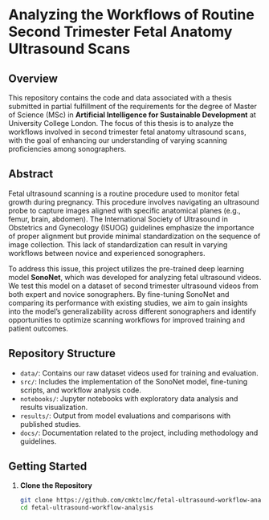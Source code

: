 # Analyzing the Workflows of Routine Second Trimester Fetal Anatomy Ultrasound Scans

## Overview

This repository contains the code and data associated with a thesis submitted in partial fulfillment of the requirements for the degree of Master of Science (MSc) in **Artificial Intelligence for Sustainable Development** at University College London. The focus of this thesis is to analyze the workflows involved in second trimester fetal anatomy ultrasound scans, with the goal of enhancing our understanding of varying scanning proficiencies among sonographers.

## Abstract

Fetal ultrasound scanning is a routine procedure used to monitor fetal growth during pregnancy. This procedure involves navigating an ultrasound probe to capture images aligned with specific anatomical planes (e.g., femur, brain, abdomen). The International Society of Ultrasound in Obstetrics and Gynecology (ISUOG) guidelines emphasize the importance of proper alignment but provide minimal standardization on the sequence of image collection. This lack of standardization can result in varying workflows between novice and experienced sonographers.

To address this issue, this project utilizes the pre-trained deep learning model **SonoNet**, which was developed for analyzing fetal ultrasound videos. We test this model on a dataset of second trimester ultrasound videos from both expert and novice sonographers. By fine-tuning SonoNet and comparing its performance with existing studies, we aim to gain insights into the model’s generalizability across different sonographers and identify opportunities to optimize scanning workflows for improved training and patient outcomes.

## Repository Structure

- `data/`: Contains our raw dataset videos used for training and evaluation.
- `src/`: Includes the implementation of the SonoNet model, fine-tuning scripts, and workflow analysis code.
- `notebooks/`: Jupyter notebooks with exploratory data analysis and results visualization.
- `results/`: Output from model evaluations and comparisons with published studies.
- `docs/`: Documentation related to the project, including methodology and guidelines.

## Getting Started

1. **Clone the Repository**

   ```bash
   git clone https://github.com/cmktclmc/fetal-ultrasound-workflow-analysis.git
   cd fetal-ultrasound-workflow-analysis
